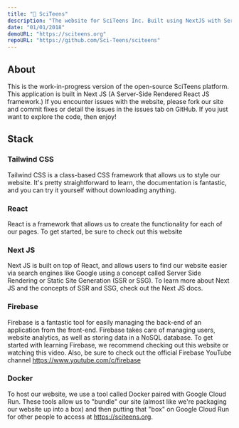 ```yaml
---
title: "🧪 SciTeens"
description: "The website for SciTeens Inc. Built using NextJS with Server Side Rendering, with a Firebase backend, Google Kubernetes hosting, Google Functions, and OAuth 2.0 for backend operations, and search powered by Algolia. Website is actively maintained."
date: "01/01/2018"
demoURL: "https://sciteens.org"
repoURL: "https://github.com/Sci-Teens/sciteens"
---
```


## About 
This is the work-in-progress version of the open-source SciTeens platform. This application is built in Next JS (A Server-Side Rendered React JS framework.) If you encounter issues with the website, please fork our site and commit fixes or detail the issues in the issues tab on GitHub. If you just want to explore the code, then enjoy!

## Stack 
### Tailwind CSS
Tailwind CSS is a class-based CSS framework that allows us to style our website. It's pretty straightforward to learn, the documentation is fantastic, and you can try it yourself without downloading anything.
### React
React is a framework that allows us to create the functionality for each of our pages. To get started, be sure to check out this website
### Next JS
Next JS is built on top of React, and allows users to find our website easier via search engines like Google using a concept called Server Side Rendering or Static Site Generation (SSR or SSG). To learn more about Next JS and the concepts of SSR and SSG, check out the Next JS docs.
### Firebase
Firebase is a fantastic tool for easily managing the back-end of an application from the front-end. Firebase takes care of managing users, website analytics, as well as storing data in a NoSQL database. To get started with learning Firebase, we recommend checking out this website or watching this video. Also, be sure to check out the official Firebase YouTube channel https://www.youtube.com/c/firebase
### Docker
To host our website, we use a tool called Docker paired with Google Cloud Run. These tools allow us to "bundle" our site (almost like we're packaging our website up into a box) and then putting that "box" on Google Cloud Run for other people to access at https://sciteens.org.